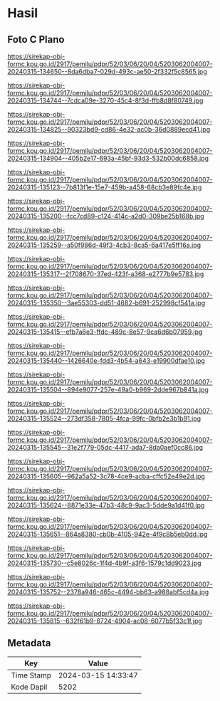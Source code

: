 # Hasil

## Foto C Plano

https://sirekap-obj-formc.kpu.go.id/2917/pemilu/pdpr/52/03/06/20/04/5203062004007-20240315-134650--8da6dba7-029d-493c-ae50-2f332f5c8565.jpg

https://sirekap-obj-formc.kpu.go.id/2917/pemilu/pdpr/52/03/06/20/04/5203062004007-20240315-134744--7cdca09e-3270-45c4-8f3d-ffb8d8f80749.jpg

https://sirekap-obj-formc.kpu.go.id/2917/pemilu/pdpr/52/03/06/20/04/5203062004007-20240315-134825--90323bd9-cd86-4e32-ac0b-36d0889ecd41.jpg

https://sirekap-obj-formc.kpu.go.id/2917/pemilu/pdpr/52/03/06/20/04/5203062004007-20240315-134904--405b2e17-693a-45bf-93d3-532b00dc6858.jpg

https://sirekap-obj-formc.kpu.go.id/2917/pemilu/pdpr/52/03/06/20/04/5203062004007-20240315-135123--7b813f1e-15e7-459b-a458-68cb3e89fc4e.jpg

https://sirekap-obj-formc.kpu.go.id/2917/pemilu/pdpr/52/03/06/20/04/5203062004007-20240315-135200--fcc7cd89-c124-414c-a2d0-309be25b168b.jpg

https://sirekap-obj-formc.kpu.go.id/2917/pemilu/pdpr/52/03/06/20/04/5203062004007-20240315-135259--a50f986d-49f3-4cb3-8ca5-6a417e5ff16a.jpg

https://sirekap-obj-formc.kpu.go.id/2917/pemilu/pdpr/52/03/06/20/04/5203062004007-20240315-135317--2f708670-37ed-423f-a368-e2777b9e5783.jpg

https://sirekap-obj-formc.kpu.go.id/2917/pemilu/pdpr/52/03/06/20/04/5203062004007-20240315-135350--3ae55303-dd51-4682-b691-252998cf541a.jpg

https://sirekap-obj-formc.kpu.go.id/2917/pemilu/pdpr/52/03/06/20/04/5203062004007-20240315-135415--efb7a6e3-ffdc-489c-8e57-9ca6d6b07959.jpg

https://sirekap-obj-formc.kpu.go.id/2917/pemilu/pdpr/52/03/06/20/04/5203062004007-20240315-135440--1426640e-fdd3-4b54-a643-e19900dfae10.jpg

https://sirekap-obj-formc.kpu.go.id/2917/pemilu/pdpr/52/03/06/20/04/5203062004007-20240315-135504--894e9077-257e-49a0-b969-2dde967b841a.jpg

https://sirekap-obj-formc.kpu.go.id/2917/pemilu/pdpr/52/03/06/20/04/5203062004007-20240315-135524--273df358-7805-4fca-99fc-0bfb2e3b1b91.jpg

https://sirekap-obj-formc.kpu.go.id/2917/pemilu/pdpr/52/03/06/20/04/5203062004007-20240315-135545--31e2f779-05dc-4417-ada7-8da0aef0cc86.jpg

https://sirekap-obj-formc.kpu.go.id/2917/pemilu/pdpr/52/03/06/20/04/5203062004007-20240315-135605--962a5a52-3c78-4ce9-acba-cffc52e49e2d.jpg

https://sirekap-obj-formc.kpu.go.id/2917/pemilu/pdpr/52/03/06/20/04/5203062004007-20240315-135624--8871e33e-47b3-48c9-9ac3-5dde9a1d41f0.jpg

https://sirekap-obj-formc.kpu.go.id/2917/pemilu/pdpr/52/03/06/20/04/5203062004007-20240315-135651--864a8380-cb0b-4105-942e-4f9c8b5eb0dd.jpg

https://sirekap-obj-formc.kpu.go.id/2917/pemilu/pdpr/52/03/06/20/04/5203062004007-20240315-135730--c5e8026c-1f4d-4b9f-a3f6-1579c1dd9023.jpg

https://sirekap-obj-formc.kpu.go.id/2917/pemilu/pdpr/52/03/06/20/04/5203062004007-20240315-135752--2378a946-465c-4494-bb63-a988abf5cd4a.jpg

https://sirekap-obj-formc.kpu.go.id/2917/pemilu/pdpr/52/03/06/20/04/5203062004007-20240315-135815--632f61b9-8724-4904-ac08-6077b5f33c1f.jpg


## Metadata

| Key        | Value               |
| ---------- | ------------------- |
| Time Stamp | 2024-03-15 14:33:47 |
| Kode Dapil | 5202                |



